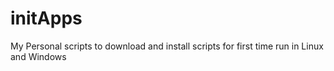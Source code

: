 # initApps
My Personal scripts to download and install scripts for first time run in Linux and Windows
